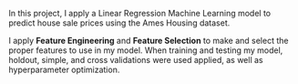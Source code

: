 In this project, I apply a Linear Regression Machine Learning model to predict house sale prices using the Ames Housing dataset.

I apply **Feature Engineering** and **Feature Selection** to make and select the proper features to use in my model.
When training and testing my model, holdout, simple, and cross validations were used applied, as well as hyperparameter optimization.

